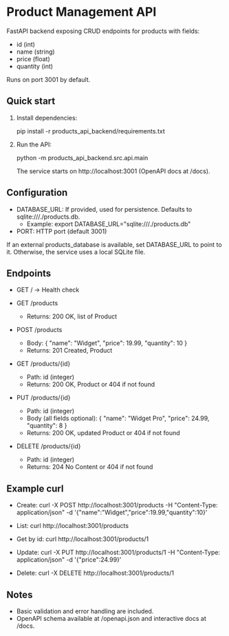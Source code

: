 # Product Management API

FastAPI backend exposing CRUD endpoints for products with fields:
- id (int)
- name (string)
- price (float)
- quantity (int)

Runs on port 3001 by default.

## Quick start

1. Install dependencies:

   pip install -r products_api_backend/requirements.txt

2. Run the API:

   python -m products_api_backend.src.api.main

   The service starts on http://localhost:3001 (OpenAPI docs at /docs).

## Configuration

- DATABASE_URL: If provided, used for persistence. Defaults to sqlite:///./products.db.
  - Example: export DATABASE_URL="sqlite:///./products.db"
- PORT: HTTP port (default 3001)

If an external products_database is available, set DATABASE_URL to point to it. Otherwise, the service uses a local SQLite file.

## Endpoints

- GET / -> Health check

- GET /products
  - Returns: 200 OK, list of Product

- POST /products
  - Body:
    {
      "name": "Widget",
      "price": 19.99,
      "quantity": 10
    }
  - Returns: 201 Created, Product

- GET /products/{id}
  - Path: id (integer)
  - Returns: 200 OK, Product or 404 if not found

- PUT /products/{id}
  - Path: id (integer)
  - Body (all fields optional):
    {
      "name": "Widget Pro",
      "price": 24.99,
      "quantity": 8
    }
  - Returns: 200 OK, updated Product or 404 if not found

- DELETE /products/{id}
  - Path: id (integer)
  - Returns: 204 No Content or 404 if not found

## Example curl

- Create:
  curl -X POST http://localhost:3001/products -H "Content-Type: application/json" -d '{"name":"Widget","price":19.99,"quantity":10}'

- List:
  curl http://localhost:3001/products

- Get by id:
  curl http://localhost:3001/products/1

- Update:
  curl -X PUT http://localhost:3001/products/1 -H "Content-Type: application/json" -d '{"price":24.99}'

- Delete:
  curl -X DELETE http://localhost:3001/products/1

## Notes

- Basic validation and error handling are included.
- OpenAPI schema available at /openapi.json and interactive docs at /docs.
